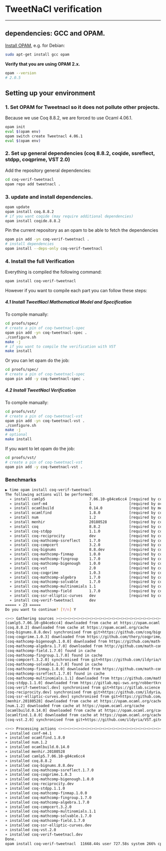 # TweetNaCl verification
-------------------------------

## dependencies: GCC and OPAM.

[Install OPAM][1], e.g. for Debian:

```bash
sudo apt-get install gcc opam
```

**Verify that you are using OPAM 2.x.**

```bash
opam --version
# 2.0.5
```

## Setting up your environment

### 1. Set OPAM for Tweetnacl so it does not pollute other projects.

Because we use Coq 8.8.2, we are forced to use Ocaml 4.06.1.

```bash
opam init
eval $(opam env)
opam switch create Tweetnacl 4.06.1
eval $(opam env)
```

### 2. Set up general dependencies (coq 8.8.2, coqide, ssreflect, stdpp, coqprime, VST 2.0)

Add the repository general dependencies:
```bash
cd coq-verif-tweetnacl
opam repo add tweetnacl .
```

### 3. update and install dependencies.

```bash
opam update
opam install coq.8.8.2
# if you want coqide (may require additional dependencies)
opam install coqide.8.8.2
```

Pin the current repository as an opam to be able to fetch the dependencies
```bash
opam pin add -yn coq-verif-tweetnacl .
# install dependencies
opam install --deps-only coq-verif-tweetnacl
```


### 4. Install the full Verification

Everything is compiled the following command:

```bash
opam install coq-verif-tweetnacl
```

However if you want to compile each part you can follow these steps:

##### 4.1 Install TweetNacl Mathematical Model and Specification

To compile manually:
```bash
cd proofs/spec/
# create a pin of coq-tweetnacl-spec
opam pin add -yn coq-tweetnacl-spec .
./configure.sh
make -j
# if you want to compile the verification with VST
make install
```

Or you can let opam do the job:

```bash
cd proofs/spec/
# create a pin of coq-tweetnacl-spec
opam pin add -y coq-tweetnacl-spec .
```

##### 4.2 Install TweetNacl Verification

To compile manually:
```bash
cd proofs/vst/
# create a pin of coq-tweetnacl-vst
opam pin add -yn coq-tweetnacl-vst .
./configure.sh
make -j
# optional
make install
```

If you want to let opam do the job:
```bash
cd proofs/vst/
# create a pin of coq-tweetnacl-vst
opam pin add -y coq-tweetnacl-vst .
```

### Benchmarks

```bash
▶ time opam install coq-verif-tweetnacl
The following actions will be performed:
  ∗ install camlp5                    7.06.10-g84ce6cc4 [required by coq]
  ∗ install conf-m4                   1                 [required by ocamlfind]
  ∗ install ocamlbuild                0.14.0            [required by menhir]
  ∗ install ocamlfind                 1.8.0             [required by coq]
  ∗ install num                       1.2               [required by coq]
  ∗ install menhir                    20180528          [required by coq-compcert]
  ∗ install coq                       8.8.2             [required by coq-verif-tweetnacl]
  ∗ install coq-stdpp                 1.1.0             [required by coq-verif-tweetnacl]
  ∗ install coq-reciprocity           dev               [required by coq-verif-tweetnacl]
  ∗ install coq-mathcomp-ssreflect    1.7.0             [required by coq-verif-tweetnacl]
  ∗ install coq-compcert              3.2.0             [required by coq-vst]
  ∗ install coq-bignums               8.8.dev           [required by coq-coqprime]
  ∗ install coq-mathcomp-finmap       1.0.0             [required by coq-mathcomp-multinomials]
  ∗ install coq-mathcomp-fingroup     1.7.0             [required by coq-mathcomp-algebra]
  ∗ install coq-mathcomp-bigenough    1.0.0             [required by coq-mathcomp-multinomials]
  ∗ install coq-vst                   2.0               [required by coq-verif-tweetnacl]
  ∗ install coq-coqprime              1.0.3             [required by coq-verif-tweetnacl]
  ∗ install coq-mathcomp-algebra      1.7.0             [required by coq-mathcomp-multinomials, coq-ssr-elliptic-curves]
  ∗ install coq-mathcomp-solvable     1.7.0             [required by coq-mathcomp-field]
  ∗ install coq-mathcomp-multinomials 1.1               [required by coq-verif-tweetnacl]
  ∗ install coq-mathcomp-field        1.7.0             [required by coq-ssr-elliptic-curves]
  ∗ install coq-ssr-elliptic-curves   dev               [required by coq-verif-tweetnacl]
  ∗ install coq-verif-tweetnacl       dev
===== ∗ 23 =====
Do you want to continue? [Y/n] Y

<><> Gathering sources ><><><><><><><><><><><><><><><><><><><><><><><><><><><><>
[camlp5.7.06.10-g84ce6cc4] downloaded from cache at https://opam.ocaml.org/cache
[coq.8.8.2] downloaded from cache at https://opam.ocaml.org/cache
[coq-bignums.8.8.dev] synchronised from git+https://github.com/coq/bignums.git#v8.8
[coq-coqprime.1.0.3] downloaded from https://github.com/thery/coqprime/archive/v8.8.zip
[coq-mathcomp-bigenough.1.0.0] downloaded from https://github.com/math-comp/bigenough/archive/1.0.0.tar.gz
[coq-mathcomp-algebra.1.7.0] downloaded from http://github.com/math-comp/math-comp/archive/mathcomp-1.7.0.tar.gz
[coq-mathcomp-field.1.7.0] found in cache
[coq-mathcomp-fingroup.1.7.0] found in cache
[coq-compcert.3.2.0] synchronised from git+https://github.com/ildyria/CompCert.git#v3.2WithVO
[coq-mathcomp-solvable.1.7.0] found in cache
[coq-mathcomp-finmap.1.0.0] downloaded from https://github.com/math-comp/finmap/archive/1.0.0.tar.gz
[coq-mathcomp-ssreflect.1.7.0] found in cache
[coq-mathcomp-multinomials.1.1] downloaded from https://github.com/math-comp/multinomials/archive/1.1.tar.gz
[coq-stdpp.1.1.0] downloaded from https://gitlab.mpi-sws.org/robbertkrebbers/coq-stdpp/repository/coq-stdpp-1.1.0/archive.tar.gz
[coq-verif-tweetnacl.dev] synchronised from git+https://gitlab.science.ru.nl/benoit/tweetnacl/
[coq-reciprocity.dev] synchronised from git+https://github.com/ildyria/coq-proofs.git
[coq-ssr-elliptic-curves.dev] synchronised from git+https://github.com/strub/elliptic-curves-ssr.git#981ac368cddef9719e188101ae5068720771dd40
[menhir.20180528] downloaded from cache at https://opam.ocaml.org/cache
[num.1.2] downloaded from cache at https://opam.ocaml.org/cache
[ocamlbuild.0.14.0] downloaded from cache at https://opam.ocaml.org/cache
[ocamlfind.1.8.0] downloaded from cache at https://opam.ocaml.org/cache
[coq-vst.2.0] synchronised from git+https://github.com/ildyria/VST.git#v2.0_ssReflect_notation

<><> Processing actions <><><><><><><><><><><><><><><><><><><><><><><><><><><><>
∗ installed conf-m4.1
∗ installed ocamlfind.1.8.0
∗ installed num.1.2
∗ installed ocamlbuild.0.14.0
∗ installed menhir.20180528
∗ installed camlp5.7.06.10-g84ce6cc4
∗ installed coq.8.8.2
∗ installed coq-bignums.8.8.dev
∗ installed coq-mathcomp-ssreflect.1.7.0
∗ installed coq-coqprime.1.0.3
∗ installed coq-mathcomp-bigenough.1.0.0
∗ installed coq-reciprocity.dev
∗ installed coq-stdpp.1.1.0
∗ installed coq-mathcomp-finmap.1.0.0
∗ installed coq-mathcomp-fingroup.1.7.0
∗ installed coq-mathcomp-algebra.1.7.0
∗ installed coq-compcert.3.2.0
∗ installed coq-mathcomp-multinomials.1.1
∗ installed coq-mathcomp-solvable.1.7.0
∗ installed coq-mathcomp-field.1.7.0
∗ installed coq-ssr-elliptic-curves.dev
∗ installed coq-vst.2.0
∗ installed coq-verif-tweetnacl.dev
Done.
opam install coq-verif-tweetnacl  11668.44s user 727.58s system 266% cpu 1:17:36.39 total
```

[1]: https://opam.ocaml.org/doc/Install.html

